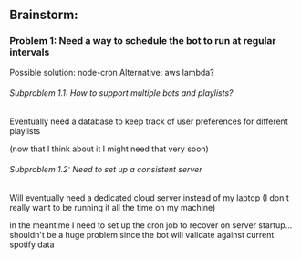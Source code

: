 ## Brainstorm:

### Problem 1: Need a way to schedule the bot to run at regular intervals

Possible solution: node-cron
Alternative: aws lambda?


###### Subproblem 1.1: How to support multiple bots and playlists?
Eventually need a database to keep track of user preferences
for different playlists

(now that I think about it I might need that very soon)

###### Subproblem 1.2: Need to set up a consistent server
Will eventually need a dedicated cloud server instead of my laptop
(I don't really want to be running it all the time on my machine)

in the meantime I need to set up the cron job to recover on server
startup... shouldn't be a huge problem since the bot will validate
against current spotify data